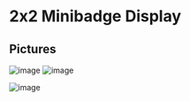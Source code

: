 # 2x2 Minibadge Display
## Pictures
![image](https://github.com/user-attachments/assets/1e04320a-e00f-4a83-8eda-73ef70c98dfb)
![image](https://github.com/user-attachments/assets/e1351681-6218-4d4a-a3ea-2187e49ed122)

![image](https://github.com/user-attachments/assets/5caedfa9-1c9d-48ff-9341-334acf8a9468)




